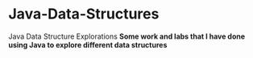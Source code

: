# Java-Data-Structures
Java Data Structure Explorations
**Some work and labs that I have done using Java to explore different data structures**
